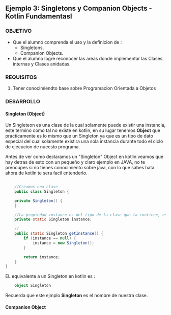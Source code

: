 ## Ejemplo 3: Singletons y Companion Objects - Kotlin Fundamentasl

### OBJETIVO

- Que el alumno comprenda el uso y la definicion de :
    - Singletons.
    - Companion Objects. 
- Que el alumno logre reconocer las areas donde implementar las Clases internas y Clases anidadas.

### REQUISITOS

1. Tener conocimiendto base sobre Programacion Orientada a Objetos

### DESARROLLO

#### Singleton (Object)

Un Singleteon es una clase de la cual solamente puede existir una instancia, este termino como tal no existe en kotlin, en su lugar tenemos **Object** que practicamente es lo mismo que un Singleton ya que es un tipo de dato especial del cual solamente existira una sola instancia durante todo el ciclo de ejecucion de nueesto programa.

Antes de ver como declaramos un "Singleton" Object en kotlin veamos que hay detras de esto con un pequeño y claro ejemplo en JAVA, no te preocupes si no tienes conocimiento sobre java, con lo que sabes hata ahora de kotlin te sera facil entenderlo.
```java

	//Creamos una clase
	public class Singleton {

    private Singleton() {
    }

	//La propiedad instance es del tipo de la clase que la contiene, es decir Singleton
    private static Singleton instance;

	//
    public static Singleton getInstance() {
        if (instance == null) {
            instance = new Singleton();
        }

        return instance;
    }
}
```
EL equivalente a un Singleton en kotlin es :
```kotlin
    object Singleton
```
Recuerda que este ejmplo **Singleton** es el nombre de nuestra clase.


#### Companion Object

